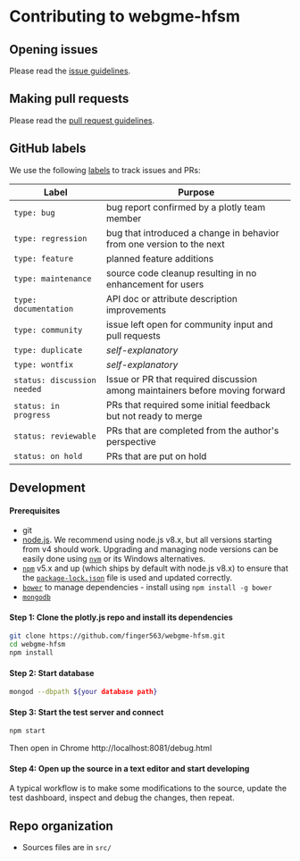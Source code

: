 # Contributing to webgme-hfsm

## Opening issues

Please read the [issue guidelines](./.github/ISSUE_TEMPLATE.md).

## Making pull requests

Please read the [pull request guidelines](./.github/PULL_REQUEST_TEMPLATE.md).

## GitHub labels

We use the following [labels](https://github.com/finger563/webgme-hfsm/labels) to track issues and PRs:

| Label | Purpose |
|--------|---------|
| `type: bug` | bug report confirmed by a plotly team member |
| `type: regression` | bug that introduced a change in behavior from one version to the next |
| `type: feature` | planned feature additions |
| `type: maintenance` | source code cleanup resulting in no enhancement for users |
| `type: documentation` | API doc or attribute description improvements |
| `type: community` | issue left open for community input and pull requests |
| `type: duplicate` | *self-explanatory* |
| `type: wontfix` | *self-explanatory* |
| `status: discussion needed` | Issue or PR that required discussion among maintainers before moving forward |
| `status: in progress` | PRs that required some initial feedback but not ready to merge |
| `status: reviewable` | PRs that are completed from the author's perspective |
| `status: on hold` | PRs that are put on hold |

## Development

#### Prerequisites

- git
- [node.js](https://nodejs.org/en/). We recommend using node.js v8.x, but all
  versions starting from v4 should work.  Upgrading and managing node versions
  can be easily done using [`nvm`](https://github.com/creationix/nvm) or its
  Windows alternatives.
- [`npm`](https://www.npmjs.com/) v5.x and up (which ships by default with
  node.js v8.x) to ensure that the
  [`package-lock.json`](https://docs.npmjs.com/files/package-lock.json) file is
  used and updated correctly.
- [`bower`](https://bower.io) to manage dependencies - install using `npm install -g bower`
- [`mongodb`](httsp://mongodb.com)

#### Step 1: Clone the plotly.js repo and install its dependencies

```bash
git clone https://github.com/finger563/webgme-hfsm.git
cd webgme-hfsm
npm install
```

#### Step 2: Start database

```bash
mongod --dbpath ${your database path}
```

#### Step 3: Start the test server and connect

```bash
npm start
```

Then open in Chrome http://localhost:8081/debug.html

#### Step 4: Open up the source in a text editor and start developing

A typical workflow is to make some modifications to the source, update the
test dashboard, inspect and debug the changes, then repeat.

## Repo organization

- Sources files are in `src/`

